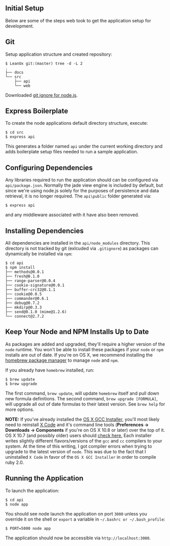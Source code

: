 Initial Setup
------------

Below are some of the steps web took to get the application setup for development.

Git
---

Setup application structure and created repository:

    $ LeanUx git:(master) tree -d -L 2
    .
    ├── docs
    └── src
        ├── api
        └── web

Downloaded [git ignore for node.js](https://github.com/github/gitignore/blob/master/Node.gitignore).

Express Boilerplate
-------------------

To create the node applications default directory structure, execute:

    $ cd src
    $ express api

This generates a folder named `api` under the current working directory and adds boilerplate setup
files needed to run a sample application.

Configuring Dependencies
------------------------

Any libraries required to run the application should can be configured via `api/package.json`. Normally the jade
view engine is included by default, but since we're using node.js solely for the purposes of persistence and
data retrieval, it is no longer required. The `api\public` folder generated via:

    $ express api

and any middleware associated with it have also been removed.

Installing Dependencies
-----------------------

All dependencies are installed in the `api/node_modules` directory. This directory is not tracked by git (exlcuded via `.gitignore`)
as packages can dynamically be installed via `npm`:

    $ cd api
    $ npm install
    ├── methods@0.0.1
    ├── fresh@0.1.0
    ├── range-parser@0.0.4
    ├── cookie-signature@0.0.1
    ├── buffer-crc32@0.1.1
    ├── cookie@0.0.5
    ├── commander@0.6.1
    ├── debug@0.7.2
    ├── mkdirp@0.3.3
    ├── send@0.1.0 (mime@1.2.6)
    └── connect@2.7.2

Keep Your Node and NPM Installs Up to Date
------------------------------------------

As packages are added and upgraded, they'll require a higher version of the
`node` runtime. You won't be able to install these packages if your `node` or `npm`
installs are out of date. If you're on OS X, we recommend installing the [homebrew package manager](http://mxcl.github.com/homebrew/)
to manage `node` and `npm`.

If you already have `homebrew` installed, run:

    $ brew update
    $ brew upgrade

The first command, `brew update`, will update `homebrew` itself and pull down
new formula definitions. The second command, `brew upgrade [FORMULA]`, will upgrade all
out of date formulas to their latest version. See `brew help` for more
options.

**NOTE:** If you've already installed the [OS X GCC Installer](https://github.com/kennethreitz/osx-gcc-installer),
you'll most likely need to reinstall [X Code](https://developer.apple.com/xcode/) and it's command line
tools (**Preferences -> Downloads -> Components** if you're on OS X 10.8 or later) over the top of it.
OS X 10.7 (and possibly older) users should [check here.](https://developer.apple.com/downloads/index.action)
Each installer writes slightly different flavors/versions of the `gcc` and `cc` compilers to your system.
At the time of this writing, I got compiler errors when trying to upgrade to the latest version of `node`.
This was due to the fact that I uninstalled `X Code` in favor of the `OS X GCC Installer` in order to compile ruby 2.0.

Running the Application
------------------------

To launch the application:

    $ cd api
    $ node app

You should see node launch the application on port `3000` unless you override it on the shell or `export` a variable in `~/.bashrc or ~/.bash_profile`:

    $ PORT=5000 node app

The application should now be accessible via `http://localhost:3000`.

